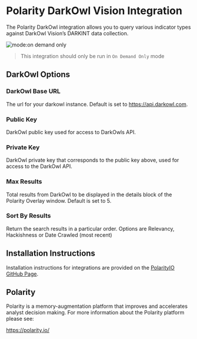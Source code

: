 # Polarity DarkOwl Vision Integration
The Polarity DarkOwl integration allows you to query various indicator types against DarkOwl Vision’s DARKINT data collection.

![mode:on demand only](https://img.shields.io/badge/mode-on%20demand%20only-blue.svg)

> This integration should only be run in `On Demand Only` mode



## DarkOwl Options 

### DarkOwl Base URL 
The url for your darkowl instance. Default is set to https://api.darkowl.com. 

### Public Key 
DarkOwl public key used for access to DarkOwls API. 

### Private Key 
DarkOwl private key that corresponds to the public key above, used for access to the DarkOwl API. 

### Max Results 
Total results from DarkOwl to be displayed in the details block of the Polarity Overlay window. Default is set to 5. 

### Sort By Results
Return the search results in a particular order. Options are Relevancy, Hackishness or Date Crawled (most recent)

## Installation Instructions

Installation instructions for integrations are provided on the [PolarityIO GitHub Page](https://polarityio.github.io/).

## Polarity

Polarity is a memory-augmentation platform that improves and accelerates analyst decision making.  For more information about the Polarity platform please see:

https://polarity.io/
